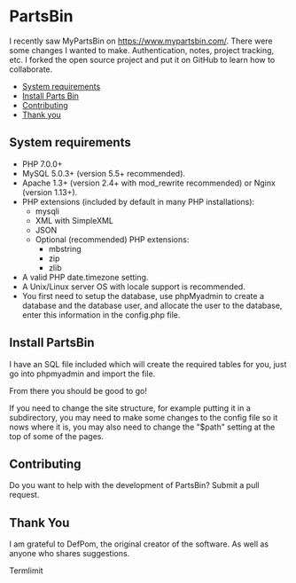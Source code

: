 # PartsBin

I recently saw MyPartsBin on https://www.mypartsbin.com/. There were some changes I wanted to make. Authentication, notes, project tracking, etc.  I forked the open source project and put it on GitHub to learn how to collaborate.

* [System requirements](#system-requirements)
* [Install Parts Bin](#install-partsbin)
* [Contributing](#contributing)
* [Thank you](#thank-you)

## System requirements

- PHP 7.0.0+
- MySQL 5.0.3+ (version 5.5+ recommended).
- Apache 1.3+ (version 2.4+ with mod_rewrite recommended) or Nginx (version 1.13+).
- PHP extensions (included by default in many PHP installations):
  - mysqli
  - XML with SimpleXML
  - JSON
  - Optional (recommended) PHP extensions:
    - mbstring
    - zip
    - zlib
- A valid PHP date.timezone setting.
- A Unix/Linux server OS with locale support is recommended.
- You first need to setup the database, use phpMyadmin to create a database and the database user, and allocate the user to the database, enter this information in the config.php file.

## Install PartsBin

I have an SQL file included which will create the required tables for you, just go into phpmyadmin and import the file.

From there you should be good to go!

If you need to change the site structure, for example putting it in a subdirectory, you may need to make some changes to the config file so it nows where it is, you may also need to change the "$path" setting at the top of some of the pages.

## Contributing

Do you want to help with the development of PartsBin? Submit a pull request.

## Thank You

I am grateful to DefPom, the original creator of the software.  As well as anyone who shares suggestions.

Termlimit